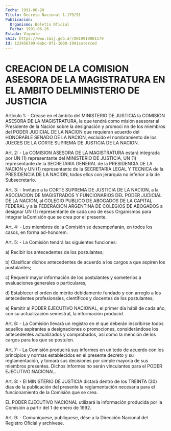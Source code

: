 ```yaml
---
Fecha: 1991-06-20
Título: Decreto Nacional 1.179/91
Publicación:
  Organismo: Boletín Oficial
  Fecha: 1991-06-26
Estado: Vigente
SAIJ: https://www.saij.gob.ar/DN19910001179
Id: 123456789-0abc-971-1000-1991soterced
---
```

# CREACION DE LA COMISION ASESORA DE LA MAGISTRATURA EN EL AMBITO DELMINISTERIO DE JUSTICIA

<a id="1"></a>
Artículo 1: - Créase en el ámbito del MINISTERIO DE JUSTICIA la COMISION  ASESORA  DE  LA  MAGISTRATURA,  la que tendrá como misión asesorar al Presidente de la Nación sobre la  designación y promoci nn  de los miembros del PODER JUDICIAL DE LA NACION  que  requieran acuerdo del HONORABLE SENADO DE LA NACION, excluido el nombramiento  de  los  JUECES DE LA CORTE SUPREMA DE JUSTICIA DE LA NACION.

<a id="2"></a>
Art.  2:  -  La  COMISION  ASESORA  DE  LA MAGISTRATURA estará integrada por UN (1) representante del MINISTERIO  DE  JUSTICIA, UN (1) representante de la SECRETARIA GENERAL de la PRESIDENCIA  DE LA NACION  y UN (1) representante de la SECRETARIA LEGAL Y TECNICA  de la PRESIDENCIA  DE LA NACION, todos ellos con jerarquía no inferior a la de Subsecretario.

<a id="3"></a>
Art. 3: - Invítase a la CORTE SUPREMA DE JUSTICIA DE LA NACION, a la  ASOCIACION  DE  MAGISTRADOS Y FUNCIONARIOS DEL PODER JUDICIAL DE LA NACION, al COLEGIO  PUBLICO DE ABOGADOS DE LA CAPITAL FEDERAL y a la FEDERACION ARGENTINA  DE  COLEGIOS DE ABOGADOS a designar UN (1)  representante  de cada uno de esos  Organismos  para  integrar laComisión que se crea por el presente.

<a id="4"></a>
Art. 4: - Los miembros de la Comisión se desempeñarán, en todos los casos, en forma ad-honorem.

<a id="5"></a>
Art.  5:  -  La  Comisión tendrá las siguientes funciones:

a) Recibir los antecedentes de los postulantes;

b) Clasificar dichos antecedentes  de  acuerdo  a los cargos a que aspiren los postulantes;

c) Requerir mayor información de los postulantes  y  someterlos  a evaluaciones generales o particulares;

d)  Establecer  el  orden  de  mérito  debidamente  fundado  y con arreglo  a  los  antecedentes profesionales, científicos y docentes de los postulantes;

e) Remitir al PODER  EJECUTIVO  NACIONAL,  el  primer día hábil de cada  año, con su actualización semestral, la información  producid

<a id="6"></a>
Art.  6:  -  La Comisión llevará un registro en el que deberán inscribirse todos aquellos aspirantes a designaciones o promociones,  considerándose    los   antecedentes  actualizados  y comprobados, así como la mención de los  cargos  para  los  que  se postulen.

<a id="7"></a>
Art.  7:  -  La  Comisión producirá sus informes en un todo de acuerdo con los principios  y  normas  establecidos  en el presente decreto  y  su  reglamentación, y tomará sus decisiones por  simple mayoría  de  sus  miembros  presentes.  Dichos  informes  no  serán vinculantes para el PODER EJECUTIVO NACIONAL.

<a id="8"></a>
Art.  8:  -  El  MINISTERIO  DE JUSTICIA dictará dentro de los TREINTA (30) días de la publicación  del presente la reglamentación necesaria para el funcionamiento de la  Comisión  que  se crea.

EL  PODER  EJECUTIVO  NACIONAL  utilizará la información producida por la Comisión a partir del 1 de enero de 1992.

<a id="9"></a>
Art. 9: - Comuníquese, publíquese, dése a la Dirección Nacional del Registro Oficial y archívese.